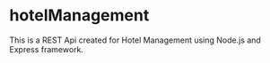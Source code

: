 # hotelManagement
This is a REST Api created for Hotel Management using Node.js and Express framework.
